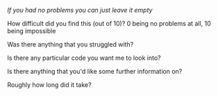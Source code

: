 _If you had no problems you can just leave it empty_

How difficult did you find this (out of 10)? 0 being no problems at all, 10 being impossible

Was there anything that you struggled with?

Is there any particular code you want me to look into?

Is there anything that you'd like some further information on?

Roughly how long did it take?
